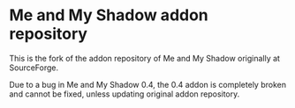 Me and My Shadow addon repository
=================================

This is the fork of the addon repository of Me and My Shadow originally at SourceForge.

Due to a bug in Me and My Shadow 0.4, the 0.4 addon is completely broken and cannot be fixed,
unless updating original addon repository.
